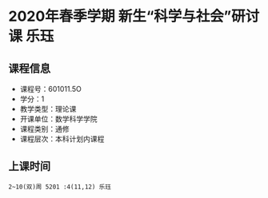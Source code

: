 # 2020年春季学期 新生“科学与社会”研讨课 乐珏






## 课程信息

- 课程号：601011.5O
- 学分：1
- 教学类型：理论课
- 开课单位：数学科学学院
- 课程类别：通修
- 课程层次：本科计划内课程

## 上课时间

```
2~10(双)周 5201 :4(11,12) 乐珏
```

